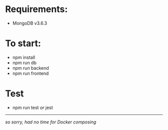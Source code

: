 # Requirements:
* MongoDB v3.6.3

# To start:
* npm install
* npm run db
* npm run backend
* npm run frontend

# Test

* npm run test *or* jest

---
*so sorry, had no time for Docker composing*

